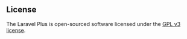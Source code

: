 ## License

The Laravel Plus is open-sourced software licensed under the [GPL v3 license](https://www.gnu.org/licenses/gpl-3.0.en.html).
